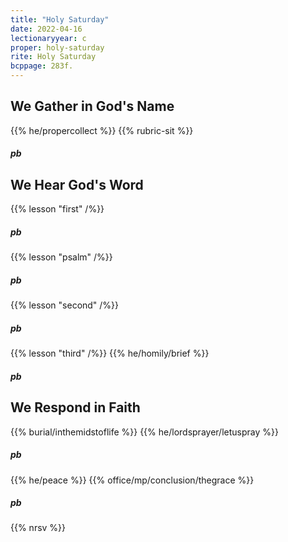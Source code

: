 ```yaml
---
title: "Holy Saturday"
date: 2022-04-16
lectionaryyear: c
proper: holy-saturday
rite: Holy Saturday
bcppage: 283f.
---
```


## We Gather in God's Name
{{% he/propercollect %}}
{{% rubric-sit %}}

##### pb
## We Hear God's Word
{{% lesson "first" /%}}
##### pb
{{% lesson "psalm" /%}}
##### pb
{{% lesson "second" /%}}
##### pb
{{% lesson "third" /%}}
{{% he/homily/brief %}}

##### pb
## We Respond in Faith
{{% burial/inthemidstoflife %}}
{{% he/lordsprayer/letuspray %}}
##### pb
{{% he/peace %}}
{{% office/mp/conclusion/thegrace %}}
##### pb
{{% nrsv %}}
